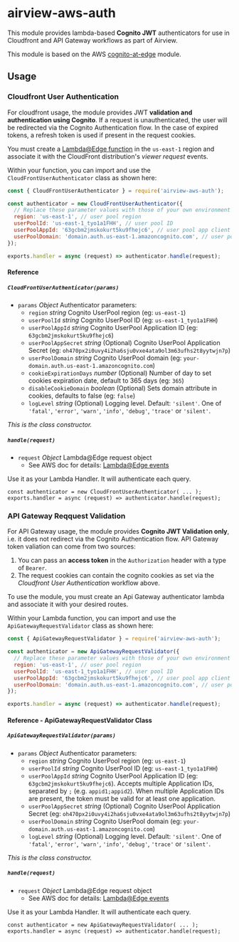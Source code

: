 # airview-aws-auth

This module provides lambda-based **Cognito JWT** authenticators for use in Cloudfront and API Gateway workflows as part of Airview.

This module is based on the AWS [cognito-at-edge](https://github.com/awslabs/cognito-at-edge) module.

## Usage
### Cloudfront User Authentication

For cloudfront usage, the module provides JWT **validation and authentication using Cognito**.  If a request is 
unauthenticated, the user will be redirected via the Cognito Authentication flow.  In the case of expired tokens, a 
refresh token is used if present in the request cookies. 

You must create a [Lambda@Edge function](https://docs.aws.amazon.com/AmazonCloudFront/latest/DeveloperGuide/lambda-at-the-edge.html) 
in the `us-east-1` region and associate it with the CloudFront distribution's *viewer request* events.

Within your function, you can import and use the `CloudFrontUserAuthenticator` class as shown here:

``` js
const { CloudFrontUserAuthenticator } = require('airview-aws-auth');

const authenticator = new CloudFrontUserAuthenticator({
  // Replace these parameter values with those of your own environment
  region: 'us-east-1', // user pool region
  userPoolId: 'us-east-1_tyo1a1FHH', // user pool ID
  userPoolAppId: '63gcbm2jmskokurt5ku9fhejc6', // user pool app client ID
  userPoolDomain: 'domain.auth.us-east-1.amazoncognito.com', // user pool domain
});

exports.handler = async (request) => authenticator.handle(request);
```

#### Reference

##### `CloudFrontUserAuthenticator(params)`

* `params` *Object* Authenticator parameters:
  * `region` *string* Cognito UserPool region (eg: `us-east-1`)
  * `userPoolId` *string* Cognito UserPool ID (eg: `us-east-1_tyo1a1FHH`)
  * `userPoolAppId` *string* Cognito UserPool Application ID (eg: `63gcbm2jmskokurt5ku9fhejc6`)
  * `userPoolAppSecret` *string* (Optional) Cognito UserPool Application Secret (eg: `oh470px2i0uvy4i2ha6sju0vxe4ata9ol3m63ufhs2t8yytwjn7p`)
  * `userPoolDomain` *string* Cognito UserPool domain (eg: `your-domain.auth.us-east-1.amazoncognito.com`)
  * `cookieExpirationDays` *number* (Optional) Number of day to set cookies expiration date, default to 365 days (eg: `365`)
  * `disableCookieDomain` *boolean* (Optional) Sets domain attribute in cookies, defaults to false (eg: `false`)
  * `logLevel` *string* (Optional) Logging level. Default: `'silent'`. One of `'fatal'`, `'error'`, `'warn'`, `'info'`, `'debug'`, `'trace'` or `'silent'`.

*This is the class constructor.*

##### `handle(request)`

* `request` *Object* Lambda@Edge request object
  * See AWS doc for details: [Lambda@Edge events](https://docs.aws.amazon.com/AmazonCloudFront/latest/DeveloperGuide/lambda-event-structure.html)

Use it as your Lambda Handler. It will authenticate each query.

```
const authenticator = new CloudFrontUserAuthenticator( ... );
exports.handler = async (request) => authenticator.handle(request);
```

### API Gateway Reqquest Validation

For API Gateway usage, the module provides **Cognito JWT Validation only**, i.e. it does not redirect via the Cognito 
Authentication flow.  API Gateway token valiation can come from two sources:

1. You can pass an **access token** in the `Authorization` header with a type of `Bearer`.
2. The request cookies can contain the cognito cookies as set via the _Cloudfront User Authentication_ workflow above.

To use the module, you must create an Api Gateway authenticator lambda and associate it with your desired routes.

Within your Lambda function, you can import and use the `ApiGatewayRequestValidator` class as shown here:

``` js
const { ApiGatewayRequestValidator } = require('airview-aws-auth');

const authenticator = new ApiGatewayRequestValidator({
  // Replace these parameter values with those of your own environment
  region: 'us-east-1', // user pool region
  userPoolId: 'us-east-1_tyo1a1FHH', // user pool ID
  userPoolAppId: '63gcbm2jmskokurt5ku9fhejc6', // user pool app client ID
  userPoolDomain: 'domain.auth.us-east-1.amazoncognito.com', // user pool domain
});

exports.handler = async (request) => authenticator.handle(request);
```

#### Reference - ApiGatewayRequestValidator Class

##### `ApiGatewayRequestValidator(params)`

* `params` *Object* Authenticator parameters:
  * `region` *string* Cognito UserPool region (eg: `us-east-1`)
  * `userPoolId` *string* Cognito UserPool ID (eg: `us-east-1_tyo1a1FHH`)
  * `userPoolAppId` *string* Cognito UserPool Application ID (eg: `63gcbm2jmskokurt5ku9fhejc6`).  Accepts multiple Application IDs, separated by `;` (e.g. `appid1;appid2`).  When multiple Application IDs are present, the token must be valid for at least one application.
  * `userPoolAppSecret` *string* (Optional) Cognito UserPool Application Secret (eg: `oh470px2i0uvy4i2ha6sju0vxe4ata9ol3m63ufhs2t8yytwjn7p`)
  * `userPoolDomain` *string* Cognito UserPool domain (eg: `your-domain.auth.us-east-1.amazoncognito.com`)
  * `logLevel` *string* (Optional) Logging level. Default: `'silent'`. One of `'fatal'`, `'error'`, `'warn'`, `'info'`, `'debug'`, `'trace'` or `'silent'`.

*This is the class constructor.*

##### `handle(request)`

* `request` *Object* Lambda@Edge request object
  * See AWS doc for details: [Lambda@Edge events](https://docs.aws.amazon.com/AmazonCloudFront/latest/DeveloperGuide/lambda-event-structure.html)

Use it as your Lambda Handler. It will authenticate each query.

```
const authenticator = new ApiGatewayRequestValidator( ... );
exports.handler = async (request) => authenticator.handle(request);
```
